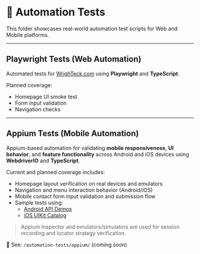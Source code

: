 # 🤖 Automation Tests

This folder showcases real-world automation test scripts for Web and Mobile platforms.

---

## Playwright Tests (Web Automation)

Automated tests for [WrighTeck.com](https://www.wrighteck.com) using **Playwright** and **TypeScript**.

Planned coverage:
- Homepage UI smoke test
- Form input validation
- Navigation checks

---

## Appium Tests (Mobile Automation)

Appium-based automation for validating **mobile responsiveness**, **UI behavior**, and **feature functionality** across Android and iOS devices using **WebdriverIO** and **TypeScript**.

Current and planned coverage includes:
- Homepage layout verification on real devices and emulators
- Navigation and menu interaction behavior (Android/iOS)
- Mobile contact form input validation and submission flow
- Sample tests using:
  - [Android API Demos](https://github.com/appium/android-apidemos)
  - [iOS UIKit Catalog](https://github.com/appium/ios-uicatalog)

> Appium Inspector and emulators/simulators are used for session recording and locator strategy verification.

📁 See: `/automation-tests/appium/` (coming soon)

